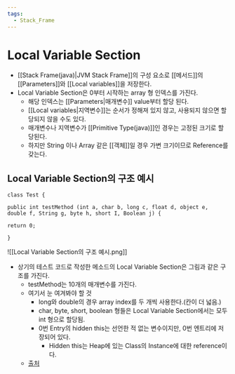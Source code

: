```yaml
---
tags:
  - Stack_Frame
---
```

# Local Variable Section
- [[Stack Frame(java)|JVM Stack Frame]]의 구성 요소로 [[메서드]]의 [[Parameters]]와 [[Local variables]]을 저장한다. 
- Local Variable Section은 0부터 시작하는 array 형 인덱스를 가진다.
	- 해당 인덱스는 [[Parameters|매개변수]] value부터 할당 된다.
	- [[Local variables|지역변수]]는 순서가 정해져 있지 않고, 사용되지 않으면 할당되지 않을 수도 있다. 
	- 매개변수나 지역변수가 [[Primitive Type(java)]]인 경우는 고정된 크기로 할당된다.
	- 하지만 String 이나 Array 같은 [[객체]]일 경우 가변 크기이므로 Reference를 갖는다.

## Local Variable Section의 구조 예시
```
class Test {  

public int testMethod (int a, char b, long c, float d, object e, double f, String g, byte h, short I, Boolean j) {

return 0; 

}
```
![[Local Variable Section의 구조 예시.png]]
- 상기의 테스트 코드로 작성한 메소드의 Local Variable Section은 그림과 같은 구조를 가진다.
	- testMethod는 10개의 매개변수를 가진다. 
	- 여기서 눈 여겨봐야 할 것
		- long와 double의 경우 array index를 두 개씩 사용한다.(칸이 더 넓음.)
		- char, byte, short, boolean 형들은 Local Variable Section에서는 모두 int 형으로 할당됨.
		- 0번 Entry의 hidden this는 선언한 적 없는 변수이지만, 0번 엔트리에 저장되어 있다.
			- Hidden this는 Heap에 있는 Class의 Instance에 대한 reference이다.
	- [출처](https://dataonair.or.kr/db-tech-reference/d-lounge/technical-data/?mod=document&uid=235941)